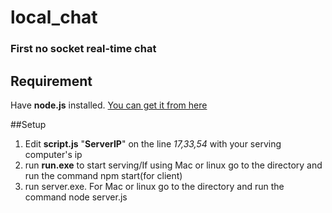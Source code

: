 # local_chat
### First no socket real-time chat

## Requirement
Have **node.js** installed. [You can get it from here](https://nodejs.org/en/)

##Setup
1. Edit **script.js** "**ServerIP**" on the line *17,33,54* with your serving computer's ip
2. run **run.exe** to start serving/If using Mac or linux go to the directory and run the command npm start(for client)
3. run server.exe. For Mac or linux go to the directory and run the command node server.js
